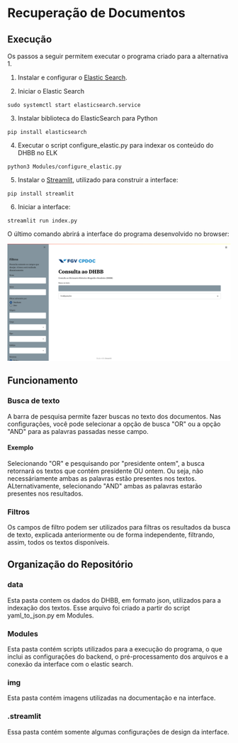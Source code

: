 # Recuperação de Documentos



## Execução
Os passos a seguir permitem executar o programa criado para a alternativa 1.

1. Instalar e configurar o [Elastic Search](https://phoenixnap.com/kb/how-to-install-elk-stack-on-ubuntu). 


2. Iniciar o Elastic Search
```
sudo systemctl start elasticsearch.service
```

3. Instalar biblioteca do ElasticSearch para Python
```
pip install elasticsearch
```

4. Executar o script configure_elastic.py para indexar os conteúdo do DHBB no ELK
```
python3 Modules/configure_elastic.py
```

5. Instalar o [Streamlit](streamlit.io), utilizado para construir a interface:
```
pip install streamlit
```

6. Iniciar a interface:
```
streamlit run index.py
```

O último comando abrirá a interface do programa desenvolvido no browser:

![pagina inicial](img/paginainicial.png)

## Funcionamento 

### Busca de texto
A barra de pesquisa permite fazer buscas no texto dos documentos. Nas configurações, você pode selecionar a opção de busca "OR" ou a opção "AND" para as palavras passadas nesse campo. 

####  Exemplo
Selecionando "OR" e pesquisando por "presidente ontem", a busca retornará os textos que contém presidente OU ontem. Ou seja, não necessáriamente ambas as palavras estão presentes nos textos. ALternativamente, selecionando "AND" ambas as palavras estarão presentes nos resultados.

### Filtros
Os campos de filtro podem ser utilizados para filtras os resultados da busca de texto, explicada anteriormente ou de forma independente, filtrando, assim, todos os textos disponíveis. 


## Organização do Repositório
### data
Esta pasta contem os dados do DHBB, em formato json, utilizados para a indexação dos textos. Esse arquivo foi criado a partir do script yaml_to_json.py em Modules.

### Modules
Esta pasta contém scripts utilizados para a execução do programa, o que inclui as configurações do backend, o pré-processamento dos arquivos e a conexão da interface com o elastic search.

### img
Esta pasta contém imagens utilizadas na documentação e na interface.

### .streamlit
Essa pasta contém somente algumas configurações de design da interface. 